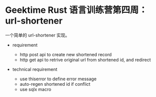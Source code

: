 # Geektime Rust 语言训练营第四周：url-shortener

一个简单的 url-shortener 实现。

- requirement
  - http post api to create new shortened record
  - http get api to retrive original url from shortened id, and redirect

- technical requirement
  - use thiserror to define error message
  - auto-regen shortened id if conflict
  - use sqlx macro
